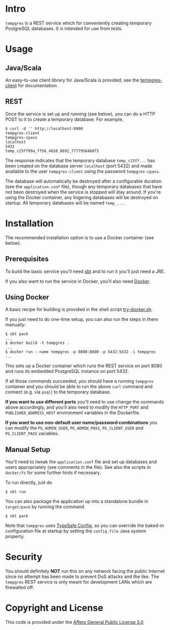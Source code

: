 # Intro

`tempgres` is a REST service which for conveniently creating temporary
PostgreSQL databases. It is intended for use from tests.

# Usage

## Java/Scala

An easy-to-use client library for Java/Scala is provided; see
the [tempgres-client](https://github.com/ClockworkConsulting/tempgres-client/blob/master/README.md) for documentation.

## REST

Once the service is set up and running (see below), you can do a HTTP
POST to it to create a temporary database. For example,

```
$ curl -d '' http://localhost:8900
tempgres-client
tempgres-cpass
localhost
5432
temp_c23ff99a_ff56_4810_8692_7f779564b073
```

The response indicates that the temporary database `temp_c23ff...` has
been created on the database server `localhost` (port 5432) and made
available to the user `tempgres-client` using the password
`tempgres-cpass`.

The database will automatically be destroyed after a configurable
duration (see the `application.conf` file), though any temporary databases
that have not been destroyed when the service is stopped will stay around.
If you're using the Docker container, any lingering databases will be destroyed
on startup. All temporary databases will be named `temp_...`.

# Installation

The recommended installation option is to use a Docker container (see below).

## Prerequisites

To build the basic service you'll need [sbt](http://www.scala-sbt.org/) and to run it you'll
just need a JRE.

If you also want to run the service in Docker, you'll also need [Docker](https://www.docker.com/).

## Using Docker

A basic recipe for building is provided in the shell script
[try-docker.sh](https://github.com/ClockworkConsulting/tempgres-server/blob/master/try-docker.sh).

If you just need to do one-time setup, you can also run the steps in there manually:

```
$ sbt pack
...
$ docker build -t tempgres .
...
$ docker run --name tempgres -p 8080:8080 -p 5432:5432 -i tempgres
...
```

This sets up a Docker container which runs the REST service on port 8080
and runs its embedded PostgreSQL instance on port 5432.

If all those commands succeeded, you should have a running `tempgres` container
and you should be able to run the above `curl` command and connect (e.g. via
`psql`) to the temporary database.

**If you want to use different ports** you'll need to use change the commands
above accordingly, and you'll also need to modify the `HTTP_PORT`
and `PUBLISHED_ADDRESS_HOST` environment variables in the Dockerfile.

**If you want to use non-default user name/password combinations** you
can modify the `PG_ADMIN_USER`, `PG_ADMIN_PASS`, `PG_CLIENT_USER`
and `PG_CLIENT_PASS` variables.

## Manual Setup

You'll need to tweak the `application.conf` file and set up databases
and users appropriately (see comments in the file). See also the
scripts in `docker/fs` for some further hints if necessary.

To run directly, just do

```
$ sbt run
```

You can also package the application up into a standalone bundle in `target/pack`
by running the command

```
$ sbt pack
```

Note that `tempgres` uses [TypeSafe Config](https://github.com/typesafehub/config), so
you can override the baked-in configuration file at startup by setting the `config.file`
Java system property.


# Security

You should definitely **NOT** run this on any network facing the public
Internet since no attempt has been made to prevent DoS attacks and the
like. The `tempgres` REST service is only meant for development LANs
which are firewalled off.

# Copyright and License

This code is provided under the [Affero General Public License 3.0](https://github.com/ClockworkConsulting/tempgres-server/blob/master/LICENSE)
